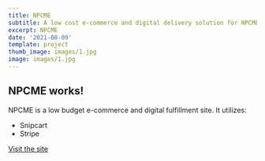 ```yaml
---
title: NPCME
subtitle: A low cost e-commerce and digital delivery solution for NPCME
excerpt: NPCME
date: '2021-08-09'
template: project
thumb_image: images/1.jpg
image: images/1.jpg
---
```

## NPCME works!

NPCME is a low budget e-commerce and digital fulfillment site. It utilizes:

*   Snipcart
*   Stripe

[Visit the site](https://www.npcontinuingedu.com)
